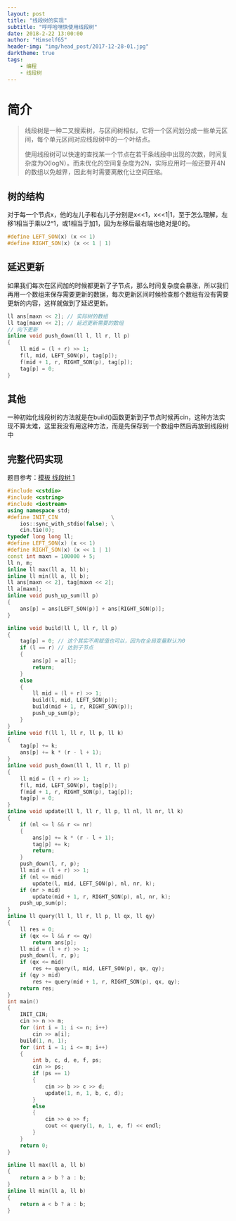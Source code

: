 ```yaml
---
layout: post
title: "线段树的实现"
subtitle: "呼呼哈嘿快使用线段树"
date: 2018-2-22 13:00:00
author: "Himself65"
header-img: "img/head_post/2017-12-28-01.jpg"
darktheme: true
tags: 
    - 编程
    - 线段树
---
```

# 简介

> 线段树是一种二叉搜索树，与区间树相似，它将一个区间划分成一些单元区间，每个单元区间对应线段树中的一个叶结点。
>
> 使用线段树可以快速的查找某一个节点在若干条线段中出现的次数，时间复杂度为O(logN）。而未优化的空间复杂度为2N，实际应用时一般还要开4N的数组以免越界，因此有时需要离散化让空间压缩。

## 树的结构

对于每一个节点x，他的左儿子和右儿子分别是x<<1，x<<1|1，至于怎么理解，左移1相当于乘以2^1，或1相当于加1，因为左移后最右端也绝对是0的。

``` C++
#define LEFT_SON(x) (x << 1)
#define RIGHT_SON(x) (x << 1 | 1)
```

## 延迟更新

如果我们每次在区间加的时候都更新了子节点，那么时间复杂度会暴涨，所以我们再用一个数组来保存需要更新的数据，每次更新区间时候检查那个数组有没有需要更新的内容，这样就做到了延迟更新。

``` C++
ll ans[maxn << 2]; // 实际树的数组
ll tag[maxn << 2]; // 延迟更新需要的数组
// 向下更新
inline void push_down(ll l, ll r, ll p)
{
    ll mid = (l + r) >> 1;
    f(l, mid, LEFT_SON(p), tag[p]);
    f(mid + 1, r, RIGHT_SON(p), tag[p]);
    tag[p] = 0;
}
```

## 其他

一种初始化线段树的方法就是在build()函数更新到子节点时候再cin，这种方法实现不算太难，这里我没有用这种方法，而是先保存到一个数组中然后再放到线段树中

## 完整代码实现

题目参考：[模板 线段树 1](https://www.luogu.org/problemnew/show/P3372)

``` C++
#include <cstdio>
#include <cstring>
#include <iostream>
using namespace std;
#define INIT_CIN                 \
    ios::sync_with_stdio(false); \
    cin.tie(0);
typedef long long ll;
#define LEFT_SON(x) (x << 1)
#define RIGHT_SON(x) (x << 1 | 1)
const int maxn = 100000 + 5;
ll n, m;
inline ll max(ll a, ll b);
inline ll min(ll a, ll b);
ll ans[maxn << 2], tag[maxn << 2];
ll a[maxn];
inline void push_up_sum(ll p)
{
    ans[p] = ans[LEFT_SON(p)] + ans[RIGHT_SON(p)];
}

inline void build(ll l, ll r, ll p)
{
    tag[p] = 0; // 这个其实不用赋值也可以，因为在全局变量默认为0
    if (l == r) // 达到子节点
    {
        ans[p] = a[l];
        return;
    }
    else
    {
        ll mid = (l + r) >> 1;
        build(l, mid, LEFT_SON(p));
        build(mid + 1, r, RIGHT_SON(p));
        push_up_sum(p);
    }
}
inline void f(ll l, ll r, ll p, ll k)
{
    tag[p] += k;
    ans[p] += k * (r - l + 1);
}
inline void push_down(ll l, ll r, ll p)
{
    ll mid = (l + r) >> 1;
    f(l, mid, LEFT_SON(p), tag[p]);
    f(mid + 1, r, RIGHT_SON(p), tag[p]);
    tag[p] = 0;
}
inline void update(ll l, ll r, ll p, ll nl, ll nr, ll k)
{
    if (nl <= l && r <= nr)
    {
        ans[p] += k * (r - l + 1);
        tag[p] += k;
        return;
    }
    push_down(l, r, p);
    ll mid = (l + r) >> 1;
    if (nl <= mid)
        update(l, mid, LEFT_SON(p), nl, nr, k);
    if (nr > mid)
        update(mid + 1, r, RIGHT_SON(p), nl, nr, k);
    push_up_sum(p);
}
inline ll query(ll l, ll r, ll p, ll qx, ll qy)
{
    ll res = 0;
    if (qx <= l && r <= qy)
        return ans[p];
    ll mid = (l + r) >> 1;
    push_down(l, r, p);
    if (qx <= mid)
        res += query(l, mid, LEFT_SON(p), qx, qy);
    if (qy > mid)
        res += query(mid + 1, r, RIGHT_SON(p), qx, qy);
    return res;
}
int main()
{
    INIT_CIN;
    cin >> n >> m;
    for (int i = 1; i <= n; i++)
        cin >> a[i];
    build(1, n, 1);
    for (int i = 1; i <= m; i++)
    {
        int b, c, d, e, f, ps;
        cin >> ps;
        if (ps == 1)
        {
            cin >> b >> c >> d;
            update(1, n, 1, b, c, d);
        }
        else
        {
            cin >> e >> f;
            cout << query(1, n, 1, e, f) << endl;
        }
    }
    return 0;
}

inline ll max(ll a, ll b)
{
    return a > b ? a : b;
}
inline ll min(ll a, ll b)
{
    return a < b ? a : b;
}
```